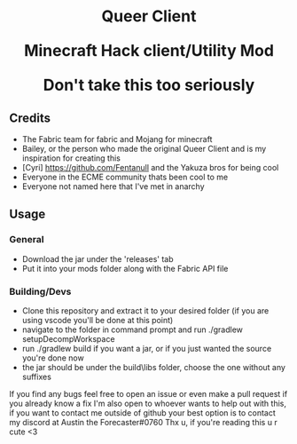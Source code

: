 <h1 align="center"> Queer Client
<p> Minecraft Hack client/Utility Mod
<p>  Don't take this too seriously

## Credits

- The Fabric team for fabric and Mojang for minecraft
- Bailey, or the person who made the original Queer Client and is my inspiration for creating this
- [Cyri] https://github.com/Fentanull and the Yakuza bros for being cool
- Everyone in the ECME community thats been cool to me
- Everyone not named here that I've met in anarchy

## Usage

### General

- Download the jar under the 'releases' tab
- Put it into your mods folder along with the Fabric API file

### Building/Devs

- Clone this repository and extract it to your desired folder (if you are using vscode you'll be done at this point)
- navigate to the folder in command prompt and run ./gradlew setupDecompWorkspace
- run ./gradlew build if you want a jar, or if you just wanted the source you're done now
- the jar should be under the build\libs folder, choose the one without any suffixes

If you find any bugs feel free to open an issue or even make a pull request if you already know a fix
I'm also open to whoever wants to help out with this, if you want to contact me outside of github your best option is to contact my discord at Austin the Forecaster#0760
Thx u, if you're reading this u r cute <3
